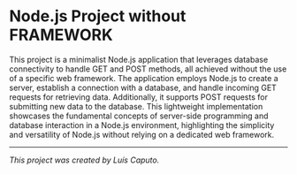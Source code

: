 # Node.js Project without FRAMEWORK

This project is a minimalist Node.js application that leverages database connectivity to handle GET and POST methods, all achieved without the use of a specific web framework. The application employs Node.js to create a server, establish a connection with a database, and handle incoming GET requests for retrieving data. Additionally, it supports POST requests for submitting new data to the database. This lightweight implementation showcases the fundamental concepts of server-side programming and database interaction in a Node.js environment, highlighting the simplicity and versatility of Node.js without relying on a dedicated web framework.

---

*This project was created by Luís Caputo.*
